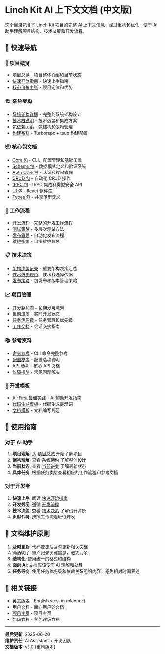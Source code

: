 # Linch Kit AI 上下文文档 (中文版)

这个目录包含了 Linch Kit 项目的完整 AI 上下文信息，经过重构和优化，便于 AI 助手理解项目结构、技术决策和开发流程。

## 🎯 快速导航

### 📖 项目概览
- [项目总览](./overview/project-overview.md) - 项目整体介绍和当前状态
- [快速开始指南](./overview/quick-start.md) - 快速上手指南
- [核心价值主张](./overview/value-proposition.md) - 项目定位和优势

### 🏗️ 系统架构
- [系统架构详解](./architecture/system-architecture.md) - 完整的系统架构设计
- [技术栈说明](./architecture/tech-stack.md) - 技术选型和集成方案
- [包依赖关系](./architecture/package-dependencies.md) - 包结构和依赖管理
- [构建系统](./architecture/build-system.md) - Turborepo + tsup 构建配置

### 📦 核心包文档
- [Core 包](./packages/core.md) - CLI、配置管理和基础工具
- [Schema 包](./packages/schema.md) - 数据模式定义和验证系统
- [Auth Core 包](./packages/auth-core.md) - 认证和权限管理
- [CRUD 包](./packages/crud.md) - 自动化 CRUD 操作
- [tRPC 包](./packages/trpc.md) - tRPC 集成和类型安全 API
- [UI 包](./packages/ui.md) - React 组件库
- [Types 包](./packages/types.md) - 共享类型定义

### 🔄 工作流程
- [开发流程](./workflows/development.md) - 完整的开发工作流程
- [测试策略](./workflows/testing.md) - 多层次测试方法
- [发布管理](./workflows/release.md) - 自动化发布流程
- [维护指南](./workflows/maintenance.md) - 日常维护任务

### 📋 技术决策
- [架构决策记录](./decisions/architecture-decisions.md) - 重要架构决策汇总
- [技术选型理由](./decisions/technology-choices.md) - 技术栈选择依据
- [发布策略](./decisions/publishing-strategy.md) - 包发布和版本管理策略

### 📈 项目管理
- [开发路线图](./management/roadmap.md) - 长期发展规划
- [当前进度](./management/current-progress.md) - 实时开发状态
- [任务优先级](./management/task-priorities.md) - 任务管理和优先级
- [工作交接](./management/handover-guide.md) - 会话交接指南

### 📚 参考资料
- [命令参考](./reference/commands.md) - CLI 命令完整参考
- [配置参考](./reference/configuration.md) - 配置选项说明
- [API 参考](./reference/api.md) - 核心 API 文档
- [故障排除](./reference/troubleshooting.md) - 常见问题解决

### 📝 开发模板
- [AI-First 最佳实践](./templates/ai-first-practices.md) - AI 辅助开发指南
- [代码生成模板](./templates/code-generation.md) - 代码生成提示词
- [文档模板](./templates/documentation.md) - 文档编写规范

## 🎯 使用指南

### 对于 AI 助手
1. **项目理解**: 从 [项目总览](./overview/project-overview.md) 开始了解项目
2. **架构理解**: 查看 [系统架构](./architecture/system-architecture.md) 了解整体设计
3. **当前状态**: 查看 [当前进度](./management/current-progress.md) 了解最新状态
4. **具体任务**: 根据任务类型查看相应的工作流程和参考文档

### 对于开发者
1. **快速上手**: 阅读 [快速开始指南](./overview/quick-start.md)
2. **开发规范**: 遵循 [开发流程](./workflows/development.md)
3. **技术决策**: 查看 [技术决策](./decisions/) 了解设计背景
4. **贡献代码**: 按照工作流程进行开发

## 📝 文档维护原则

1. **及时更新**: 代码变更后及时更新相关文档
2. **简洁明了**: 重点记录关键信息，避免冗余
3. **结构化**: 使用统一的格式和结构
4. **面向 AI**: 文档应该便于 AI 理解和处理
5. **任务导向**: 使用任务优先级和依赖关系组织内容，避免相对时间表述

## 🔗 相关链接

- [英文版本](../en/README.md) - English version (planned)
- [用户文档](../../docs/README.md) - 面向用户的文档
- [项目主页](../../README.md) - 项目主页
- [包级文档](../../packages/) - 各包详细文档

---

**最后更新**: 2025-06-20  
**维护责任**: AI Assistant + 开发团队  
**文档版本**: v2.0 (重构版本)
